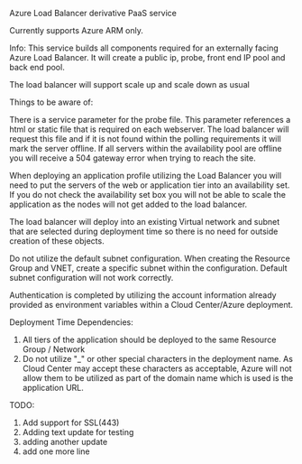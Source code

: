 Azure Load Balancer derivative PaaS service

Currently supports Azure ARM only.

Info:  This service builds all components required for an externally facing Azure Load Balancer.  It will create a public ip, probe, front end IP pool and back end pool.

The load balancer will support scale up and scale down as usual


Things to be aware of:

There is a service parameter for the probe file.  This parameter references a 	html or static file that is required on each webserver.  The load balancer will 	request this file and if it is not found within the polling requirements it will mark the server offline.  If all servers within the availability pool are offline you will receive a 504 gateway error when trying to reach the site.


When deploying an application profile utilizing the Load Balancer you will need to put the servers of the web or application tier into an availability set.  If you do not check the availability set box you will not be able to scale the application as the nodes will not get added to the load balancer.

The load balancer will deploy into an existing Virtual network and subnet that are selected during deployment time so there is no need for outside creation of these objects.

Do not utilize the default subnet configuration.  When creating the Resource Group and VNET, create a specific subnet within the configuration. Default subnet configuration will not work correctly.

Authentication is completed by utilizing the account information already provided as environment variables within a Cloud Center/Azure deployment.

Deployment Time Dependencies:
1) All tiers of the application should be deployed to the same Resource Group / Network
2) Do not utilize "_" or other special characters in the deployment name.  As Cloud Center may accept these characters as acceptable, Azure will not allow them to be utilized as part of the domain name which is used is the application URL.


TODO:
1) Add support for SSL(443)
2) Adding text update for testing
3) adding another update
4) add one more line
